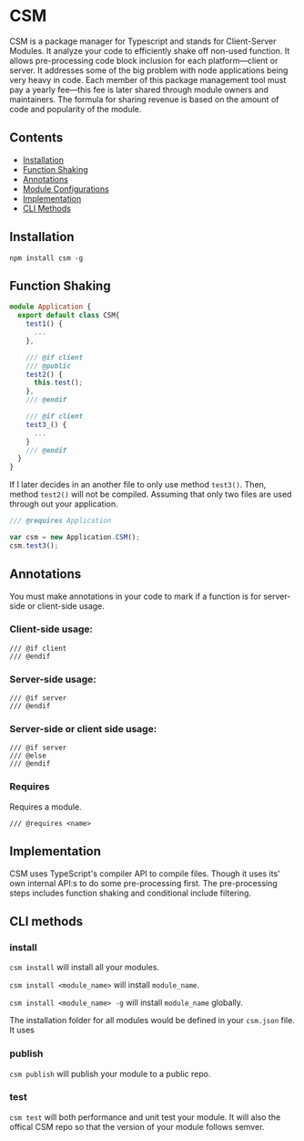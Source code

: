 CSM
====

CSM is a package manager for Typescript and stands for Client-Server Modules. It analyze your code to efficiently shake off non-used function. It allows pre-processing code block inclusion for each platform—client or server. It addresses some of the big problem with node applications being very heavy in code. Each member of this package management tool must pay a yearly fee—this fee is later shared through module owners and maintainers. The formula for sharing revenue is based on the amount of code and popularity of the module.

## Contents
 * [Installation](#installation)
 * [Function Shaking](#function-shaking)
 * [Annotations](#annotations)
 * [Module Configurations](ModuleConfigurations.md)
 * [Implementation](#implementation)
 * [CLI Methods](#cli-methods)

## Installation
```
npm install csm -g
```

## Function Shaking
```typescript
module Application {
  export default class CSM{
    test1() {
      ...
    },

    /// @if client
    /// @public
    test2() {
      this.test();
    },
    /// @endif

    /// @if client
    test3_() {
      ...
    }
    /// @endif
  }
}

```

If I later decides in an another file to only use method `test3()`. Then, method `test2()` will not be compiled. Assuming that only two files are used through out your application.

```typescript
/// @requires Application

var csm = new Application.CSM();
csm.test3();
```

## Annotations
You must make annotations in your code to mark if a function is for server-side or client-side usage.

### Client-side usage:
```
/// @if client
/// @endif
```

### Server-side usage:
```
/// @if server
/// @endif
```

### Server-side or client side usage:
```
/// @if server
/// @else
/// @endif
```

### Requires
Requires a module.
```
/// @requires <name>
```
## Implementation

CSM uses TypeScript's compiler API to compile files. Though it uses its' own internal API:s to do some pre-processing first. The pre-processing steps includes function shaking and conditional include filtering.

## CLI methods

### install
`csm install` will install all your modules.

`csm install <module_name>` will install `module_name`.

`csm install <module_name> -g` will install `module_name` globally.

The installation folder for all modules would be defined in your `csm.json` file. It uses

### publish
`csm publish` will publish your module to a public repo.

### test

`csm test` will both performance and unit test your module. It will also the offical CSM repo so that the version of your module follows semver.
